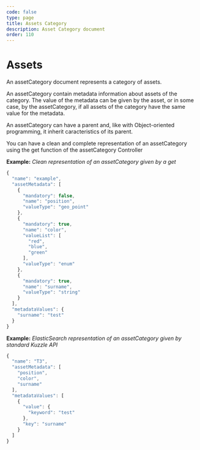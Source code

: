 ```yaml
---
code: false
type: page
title: Assets Category
description: Asset Category document
order: 110
---
```



# Assets

An assetCategory document represents a category of assets. 

An assetCategory contain metadata information about assets of the category. The value of the metadata can be given by the asset, or in some case, by the assetCategory, if all assets of the category have the same value for the metadata. 

An assetCategory can have a parent and, like with Object-oriented programming, it inherit caracteristics of its parent.

You can have a clean and complete representation of an assetCategory using the get function of the assetCategory Controller 

**Example:** _Clean representation of an assetCategory given by a get_
```js
{
  "name": "example",
  "assetMetadata": [
    {
      "mandatory": false,
      "name": "position",
      "valueType": "geo_point"
    },
    {
      "mandatory": true,
      "name": "color",
      "valueList": [
        "red",
        "blue",
        "green"
      ],
      "valueType": "enum"
    },
    {
      "mandatory": true,
      "name": "surname",
      "valueType": "string"
    }
  ],
  "metadataValues": {
    "surname": "test"
  }
}
```

**Example:** _ElasticSearch representation of an assetCategory given by standard Kuzzle API_
```js
{
  "name": "T3",
  "assetMetadata": [
    "position",
    "color",
    "surname"
  ],
  "metadataValues": [
    {
      "value": {
        "keyword": "test"
      },
      "key": "surname"
    }
  ]
}
```



